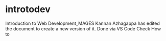 # introtodev
Introduction to Web Development_MAGES
Kannan Azhagappa has edited the document to create a new version of it.
Done via VS Code
Check
How to